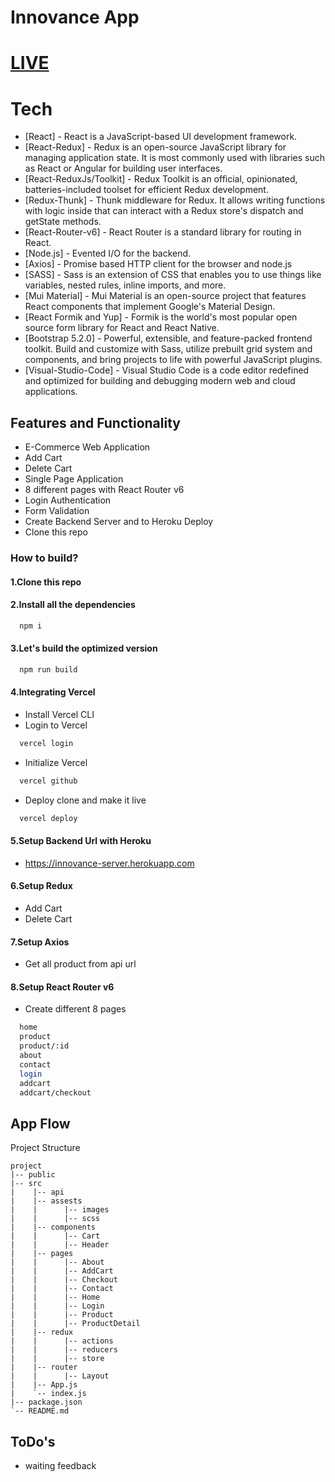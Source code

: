 # Innovance App
# [LIVE](https://innovance-app.vercel.app/)

# Tech

- [React] - React is a JavaScript-based UI development framework.
- [React-Redux] - Redux is an open-source JavaScript library for managing application state. It is most commonly used with libraries such as React or Angular for building user interfaces.
- [React-ReduxJs/Toolkit] - Redux Toolkit is an official, opinionated, batteries-included toolset for efficient Redux development.
- [Redux-Thunk] - Thunk middleware for Redux. It allows writing functions with logic inside that can interact with a Redux store's dispatch and getState methods.
- [React-Router-v6] - React Router is a standard library for routing in React.
- [Node.js] - Evented I/O for the backend.
- [Axios] - Promise based HTTP client for the browser and node.js
- [SASS] - Sass is an extension of CSS that enables you to use things like variables, nested rules, inline imports, and more.
- [Mui Material] - Mui Material is an open-source project that features React components that implement Google's Material Design.
- [React Formik and Yup] - Formik is the world's most popular open source form library for React and React Native.
- [Bootstrap 5.2.0] - Powerful, extensible, and feature-packed frontend toolkit. Build and customize with Sass, utilize prebuilt grid system and components, and bring projects to life with powerful JavaScript plugins. 
- [Visual-Studio-Code] - Visual Studio Code is a code editor redefined and optimized for building and debugging modern web and cloud applications.

## Features and Functionality

- E-Commerce Web Application
- Add Cart
- Delete Cart
- Single Page Application
- 8 different pages with React Router v6
- Login Authentication
- Form Validation
- Create Backend Server and to Heroku Deploy
- Clone this repo

### How to build?

#### 1.Clone this repo

#### 2.Install all the dependencies

```sh
  npm i
```

#### 3.Let's build the optimized version

```sh
  npm run build
```

#### 4.Integrating Vercel

- Install Vercel CLI
- Login to Vercel

```sh
  vercel login
```

- Initialize Vercel

```sh
  vercel github
```

- Deploy clone and make it live

```sh
  vercel deploy
```
#### 5.Setup Backend Url with Heroku

- https://innovance-server.herokuapp.com


#### 6.Setup Redux

- Add Cart
- Delete Cart

#### 7.Setup Axios

- Get all product from api url

#### 8.Setup React Router v6

- Create different 8 pages

```sh
  home
  product
  product/:id
  about
  contact  
  login
  addcart
  addcart/checkout
```


## App Flow

Project Structure
```
project
|-- public
|-- src
|    |-- api
|    |-- assests
|    |      |-- images
|    |      |-- scss
|    |-- components
|    |      |-- Cart
|    |      |-- Header
|    |-- pages
|    |      |-- About
|    |      |-- AddCart
|    |      |-- Checkout
|    |      |-- Contact
|    |      |-- Home
|    |      |-- Login
|    |      |-- Product
|    |      |-- ProductDetail
|    |-- redux
|    |      |-- actions
|    |      |-- reducers
|    |      |-- store
|    |-- router
|    |      |-- Layout
|    |-- App.js
|    `-- index.js
|-- package.json
`-- README.md
```

## ToDo's

- waiting feedback